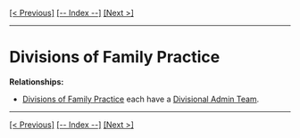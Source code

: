 [[< Previous]](divisional_admin_teams.md) [[-- Index --]](entity_class_index.md) [[Next >]](documents.md)
___
# Divisions of Family Practice

**Relationships:**
  * [Divisions of Family Practice](divisions_of_family_practice.md) each have a [Divisional Admin Team](divisional_admin_teams.md).

___
[[< Previous]](divisional_admin_teams.md) [[-- Index --]](entity_class_index.md) [[Next >]](documents.md)
